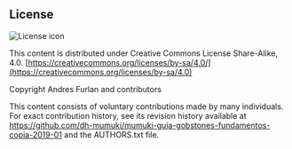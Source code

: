 ## License
![License icon](https://licensebuttons.net/l/by-sa/3.0/88x31.png)

This content is distributed under Creative Commons License Share-Alike, 4.0. [https://creativecommons.org/licenses/by-sa/4.0/](https://creativecommons.org/licenses/by-sa/4.0)

Copyright Andres Furlan and contributors

This content consists of voluntary contributions made by many
individuals. For exact contribution history, see its revision history
available at https://github.com/dh-mumuki/mumuki-guia-gobstones-fundamentos-copia-2019-01 and the AUTHORS.txt file.

